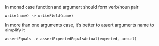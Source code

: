 In monad case function and argument should form verb/noun pair

```aidl
write(name) -> writeField(name)
```

In more than one arguments case, it's better to assert arguments name to simplify it
```aidl
assertEquals -> assertExpectedEqualsActual(expected, actual)
```
